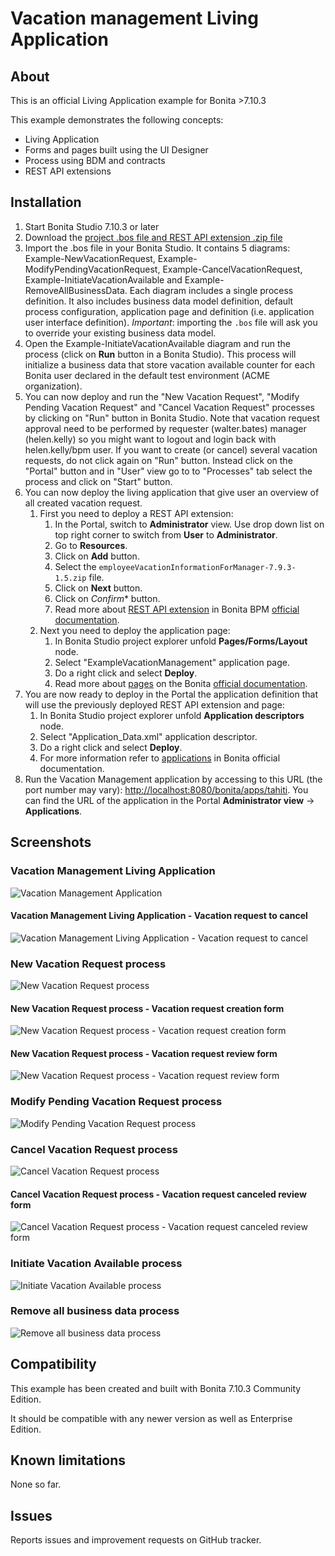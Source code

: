 # Vacation management Living Application

## About
This is an official Living Application example for Bonita >7.10.3

This example demonstrates the following concepts:

* Living Application
* Forms and pages built using the UI Designer
* Process using BDM and contracts
* REST API extensions

## Installation

1. Start Bonita Studio 7.10.3 or later
1. Download the [project .bos file and REST API extension .zip file](https://github.com/Bonitasoft-Community/vacation-management-example/releases)
1. Import the .bos file in your Bonita Studio. It contains 5 diagrams: Example-NewVacationRequest, Example-ModifyPendingVacationRequest, Example-CancelVacationRequest, Example-InitiateVacationAvailable and Example-RemoveAllBusinessData. Each diagram includes a single process definition. It also includes business data model definition, default process configuration, application page and definition (i.e. application user interface definition). *Important*: importing the `.bos` file will ask you to override your existing business data model.
1. Open the Example-InitiateVacationAvailable diagram and run the process (click on **Run** button in a Bonita Studio). This process will initialize a business data that store vacation available counter for each Bonita user declared in the default test environment (ACME organization).
1. You can now deploy and run the "New Vacation Request", "Modify Pending Vacation Request"  and "Cancel Vacation Request" processes by clicking on "Run" button in Bonita Studio. Note that vacation request approval need to be performed by requester (walter.bates) manager (helen.kelly) so you might want to logout and login back with helen.kelly/bpm user. If you want to create (or cancel) several vacation requests, do not click again on "Run" button. Instead click on the "Portal" button and in "User" view go to to "Processes" tab select the process and click on "Start" button.
1. You can now deploy the living application that give user an overview of all created vacation request.
   1. First you need to deploy a REST API extension:
      1. In the Portal, switch to **Administrator** view. Use drop down list on top right corner to switch from **User** to **Administrator**.
      1. Go to **Resources**.
      1. Click on **Add** button.
      1. Select the `employeeVacationInformationForManager-7.9.3-1.5.zip` file.
      1. Click on **Next** button.
      1. Click on *Confirm** button.
      1. Read more about [REST API extension](https://documentation.bonitasoft.com/bonita/7.9/rest-api-extensions) in Bonita BPM [official documentation](https://documentation.bonitasoft.com/).
   1. Next you need to deploy the application page:
      1. In Bonita Studio project explorer unfold **Pages/Forms/Layout** node.
      1. Select "ExampleVacationManagement" application page.
      1. Do a right click and select **Deploy**.
      1. Read more about [pages](https://documentation.bonitasoft.com/bonita//pages) on the Bonita [official documentation](https://documentation.bonitasoft.com/).
1. You are now ready to deploy in the Portal the application definition that will use the previously deployed REST API extension and page:
   1. In Bonita Studio project explorer unfold **Application descriptors** node.
   1. Select "Application_Data.xml" application descriptor.
   1. Do a right click and select **Deploy**.
   1. For more information refer to [applications](https://documentation.bonitasoft.com/bonita//applications) in Bonita official documentation.
1. Run the Vacation Management application by accessing to this URL (the port number may vary): [http://localhost:8080/bonita/apps/tahiti](http://localhost:8080/bonita/apps/tahiti). You can find the URL of the application in the Portal **Administrator view** -> **Applications**.

## Screenshots
### Vacation Management Living Application
![Vacation Management Application](./screenshots/livingAppsMyVacationRequest.png?raw=true)

#### Vacation Management Living Application - Vacation request to cancel
![Vacation Management Living Application - Vacation request to cancel](./screenshots/formCancelVacationRequestInstantiation.png?raw=true)

### New Vacation Request process
![New Vacation Request process](./screenshots/newVacationRequest.png?raw=true)

#### New Vacation Request process - Vacation request creation form
![New Vacation Request process - Vacation request creation form](./screenshots/formNewVacationRequestInstantiation.png?raw=true)

#### New Vacation Request process - Vacation request review form
![New Vacation Request process - Vacation request review form](./screenshots/formReviewVacationRequest.png?raw=true)

### Modify Pending Vacation Request process
![Modify Pending Vacation Request process](./screenshots/modifyPendingVacationRequest.png?raw=true)

### Cancel Vacation Request process
![Cancel Vacation Request process](./screenshots/cancelVacationRequest.png?raw=true)

#### Cancel Vacation Request process - Vacation request canceled review form
![Cancel Vacation Request process - Vacation request canceled review form](./screenshots/formReviewVacationRequestCancellation.png?raw=true)

### Initiate Vacation Available process
![Initiate Vacation Available process](./screenshots/initiateVacationRequest.png?raw=true)

### Remove all business data process
![Remove all business data process](./screenshots/removeAllBusinessData.png?raw=true)

## Compatibility
This example has been created and built with Bonita 7.10.3 Community Edition.

It should be compatible with any newer version as well as Enterprise Edition.

## Known limitations
None so far.

## Issues
Reports issues and improvement requests on GitHub tracker.
